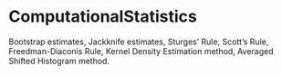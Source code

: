 # ComputationalStatistics
Bootstrap estimates, Jackknife estimates, Sturges’ Rule, Scott’s Rule,  Freedman-Diaconis Rule,  Kernel Density Estimation method, Averaged Shifted Histogram method.
